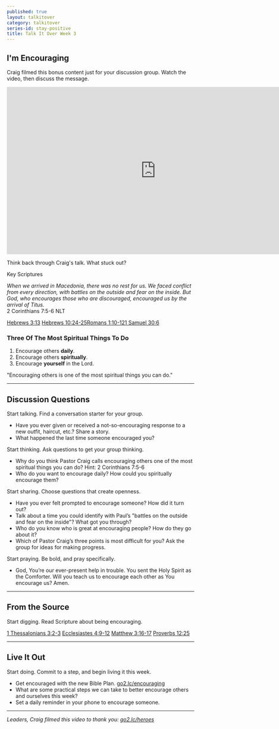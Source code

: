 ```yaml
---
published: true
layout: talkitover
category: talkitover
series-id: stay-positive
title: Talk It Over Week 3
---
```


## I'm Encouraging

Craig filmed this bonus content just for your discussion group. Watch the video, then discuss the message.

<div class="tio-video"><iframe src="http://player.theplatform.com/p/IfSiAC/Muqqhl0VrQbH/embed/select/media/QjVBkd_NvPYw?form=html" width="800" height="450" frameBorder="0" seamless="seamless" allowFullScreen></iframe></div>  

<p class="lead">Think back through Craig's talk. What stuck out?</p> 

Key Scriptures

_When we arrived in Macedonia, there was no rest for us. We faced conflict from every direction, with battles on the outside and fear on the inside. But God, who encourages those who are discouraged, encouraged us by the arrival of Titus._  
2 Corinthians 7:5-6 NLT

[Hebrews 3:13](https://www.bible.com/bible/111/heb.3.13.niv) [Hebrews 10:24-25](https://www.bible.com/bible/111/heb.10.24-25.niv)[Romans 1:10-12](https://www.bible.com/bible/111/rom.1.10-12.niv)[1 Samuel 30:6](https://www.bible.com/bible/111/1sa.30.6.niv)

### Three Of The Most Spiritual Things To Do

1. Encourage others **daily**.
2. Encourage others **spiritually**.
3. Encourage **yourself** in the Lord.

"Encouraging others is one of the most spiritual things you can do."  

* * *

## Discussion Questions
<p class="lead">Start talking. Find a conversation starter for your group.</p> 

* Have you ever given or received a not-so-encouraging response to a new outfit, haircut, etc.? Share a story.
* What happened the last time someone encouraged you?

<p class="lead">Start thinking. Ask questions to get your group thinking.</p> 

* Why do you think Pastor Craig calls encouraging others one of the most spiritual things you can do? Hint: 2 Corinthians 7:5-6
* Who do you want to encourage daily? How could you spiritually encourage them?

<p class="lead">Start sharing. Choose questions that create openness.</p> 

* Have you ever felt prompted to encourage someone? How did it turn out?
* Talk about a time you could identify with Paul’s "battles on the outside and fear on the inside"? What got you through?
* Who do you know who is great at encouraging people? How do they go about it?
* Which of Pastor Craig’s three points is most difficult for you? Ask the group for ideas for making progress.

<p class="lead">Start praying. Be bold, and pray specifically.</p> 

* God, You’re our ever-present help in trouble. You sent the Holy Spirit as the Comforter. Will you teach us to encourage each other as You encourage us? Amen.

* * *

## From the Source
<p class="lead">Start digging. Read Scripture about being encouraging.</p>

[1 Thessalonians 3:2-3](https://www.bible.com/bible/111/1th.3.2-3.niv) [Ecclesiastes 4:9-12](https://www.bible.com/bible/111/ecc.4.9-12.niv) [Matthew 3:16-17](https://www.bible.com/bible/111/mat.3:16-17.niv) [Proverbs 12:25](https://www.bible.com/bible/111/pro.12.25.niv)

* * *

## Live It Out
<p class="lead">Start doing. Commit to a step, and begin living it this week.</p>

* Get encouraged with the new Bible Plan. [go2.lc/encouraging](encouraging)
* What are some practical steps we can take to better encourage others and ourselves this week?
* Set a daily reminder in your phone to encourage someone.

* * *

_Leaders, Craig filmed this video to thank you: [go2.lc/heroes](http://leaders.lifechurch.tv/you-are-the-heroes/)_
